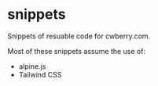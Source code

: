 # snippets
Snippets of resuable code for cwberry.com.

Most of these snippets assume the use of:
- alpine.js
- Tailwind CSS